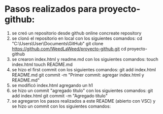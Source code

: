# Pasos realizados para proyecto-github:
1) se creó un repositorio desde github online concreate repository
2) se clonó el repositorio en local con los siguientes comandos:
cd "C:\Users\User\Documents\GitHub"
git clone https://github.com/WeedLaWeed/proyecto-github.git
cd proyecto-github
3) se crearon index.html y readme.md con los siguientes comandos:
touch index.html
touch README.md
4) se hizo el first commit con los siguientes comandos:
git add index.html README.md
git commit -m "Primer commit: agregar index.html y README.md"
5) se modificó index.html agregando un h1
6) se hizo un commit "agregado titulo" con los siguientes comandos:
git add index.html
git commit -m "Agregado título"
7) se agregaron los pasos realizados a este README (abierto con VSC) 
y se hizo un commit con los siguientes comandos:

